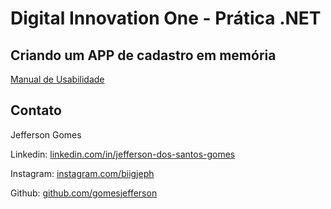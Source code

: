# Digital Innovation One - Prática .NET

## Criando um APP de cadastro em memória

[Manual de Usabilidade](App-de-Cadastro-de-Series.pdf)

## Contato

Jefferson Gomes

Linkedin:  [linkedin.com/in/jefferson-dos-santos-gomes](http://https://linkedin.com/in/jefferson-dos-santos-gomes)

Instagram:  [instagram.com/biigjeph](https://instagram.com/biigjeph)

Github:  [github.com/gomesjefferson](https://github.com/gomesjefferson)
